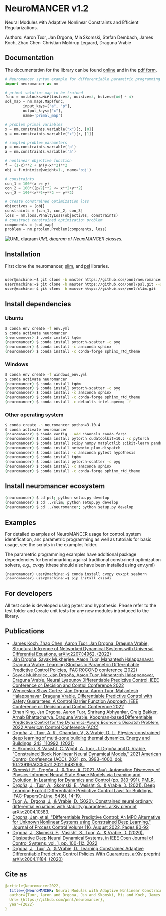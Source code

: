 # NeuroMANCER v1.2
Neural Modules with Adaptive Nonlinear Constraints and Efficient Regularizations.


Authors: Aaron Tuor, Jan Drgona, Mia Skomski, Stefan Dernbach, James Koch, Zhao Chen,
Christian Møldrup Legaard, Draguna Vrabie


## Documentation

The documentation for the library can be found [online](https://pnnl.github.io/neuromancer/)
and in the [pdf form](https://github.com/pnnl/neuromancer/blob/master/Documentation.pdf). 


```python 
# Neuromancer syntax example for differentiable parametric programming
import neuromancer as nm

# primal solution map to be trained
func = nm.blocks.MLP(insize=2, outsize=2, hsizes=[80] * 4)
sol_map = nm.maps.Map(func,
        input_keys=["a", "p"],
        output_keys=["x"],
        name='primal_map')

# problem primal variables
x = nm.constraints.variable("x")[:, [0]]
y = nm.constraints.variable("x")[:, [1]]

# sampled problem parameters
p = nm.constraints.variable('p')
a = nm.constraints.variable('a')

# nonlinear objective function
f = (1-x)**2 + a*(y-x**2)**2
obj = f.minimize(weight=1., name='obj')

# constraints
con_1 = 100*(x >= y)
con_2 = 100*((p/2)**2 <= x**2+y**2)
con_3 = 100*(x**2+y**2 <= p**2)

# create constrained optimization loss
objectives = [obj]
constraints = [con_1, con_2, con_3]
loss = nm.loss.PenaltyLoss(objectives, constraints)
# construct constrained optimization problem
components = [sol_map]
problem = nm.problem.Problem(components, loss)
```

![UML diagram](figs/class_diagram.png)
*UML diagram of NeuroMANCER classes.*


## Installation

First clone the neuromancer, [slim](https://github.com/pnnl/slim), and [psl](https://github.com/pnnl/psl) libraries.

```bash

user@machine:~$ git clone -b master https://github.com/pnnl/neuromancer.git --single-branch
user@machine:~$ git clone -b master https://github.com/pnnl/psl.git --single-branch
user@machine:~$ git clone -b master https://github.com/pnnl/slim.git --single-branch

```
## Install dependencies

### Ubuntu

``` bash
$ conda env create -f env.yml
$ conda activate neuromancer
(neuromancer) $ conda install tqdm
(neuromancer) $ conda install pytorch-scatter -c pyg
(neuromancer) $ conda install -c anaconda sphinx
(neuromancer) $ conda install -c conda-forge sphinx_rtd_theme

```

### Windows

``` bash
$ conda env create -f windows_env.yml
$ conda activate neuromancer
(neuromancer) $ conda install tqdm
(neuromancer) $ conda install pytorch-scatter -c pyg
(neuromancer) $ conda install -c anaconda sphinx
(neuromancer) $ conda install -c conda-forge sphinx_rtd_theme
(neuromancer) $ conda install -c defaults intel-openmp -f
```

### Other operating system

``` bash
$ conda create -n neuromancer python=3.10.4
$ conda activate neuromancer
(neuromancer) $ conda config --add channels conda-forge
(neuromancer) $ conda install pytorch cudatoolkit=10.2 -c pytorch
(neuromancer) $ conda install scipy numpy matplotlib scikit-learn pandas dill mlflow pydot=1.4.2 pyts numba networkx
(neuromancer) $ conda install networkx plum-dispatch 
(neuromancer) $ conda install -c anaconda pytest hypothesis
(neuromancer) $ conda install tqdm
(neuromancer) $ conda install pytorch-scatter -c pyg
(neuromancer) $ conda install -c anaconda sphinx
(neuromancer) $ conda install -c conda-forge sphinx_rtd_theme

```

## Install neuromancer ecosystem
``` bash
(neuromancer) $ cd psl; python setup.py develop
(neuromancer) $ cd ../slim; python setup.py develop
(neuromancer) $ cd ../neuromancer; python setup.py develop
``` 

## Examples

For detailed examples of NeuroMANCER usage
for control, system identification, and parametric programming as well as tutorials for basic usage, see the scripts
in the examples folder. 

The parametric programming examples have additional package dependencies for benchmarking
against traditional constrained optimization solvers, e.g., cvxpy (these should also have been installed using env.yml)

```console
(neuromancer) user@machine:~$ conda install cvxpy cvxopt seaborn
(neuromancer) user@machine:~$ pip install casadi 
```
## For developers
All test code is developed using pytest and hypothesis. Please refer to 
the test folder and create unit tests for any new modules introduced to the library. 

## Publications
+ [James Koch, Zhao Chen, Aaron Tuor, Jan Drgona, Draguna Vrabie, Structural Inference of Networked Dynamical Systems with Universal Differential Equations, arXiv:2207.04962, (2022)](https://aps.arxiv.org/abs/2207.04962)
+ [Ján Drgoňa, Sayak Mukherjee, Aaron Tuor, Mahantesh Halappanavar, Draguna Vrabie, Learning Stochastic Parametric Differentiable Predictive Control Policies, IFAC ROCOND conference (2022)](https://www.sciencedirect.com/science/article/pii/S2405896322015877)
+ [Sayak Mukherjee, Ján Drgoňa, Aaron Tuor, Mahantesh Halappanavar, Draguna Vrabie, Neural Lyapunov Differentiable Predictive Control, IEEE Conference on Decision and Control Conference 2022](https://arxiv.org/abs/2205.10728)
+ [Wenceslao Shaw Cortez, Jan Drgona, Aaron Tuor, Mahantesh Halappanavar, Draguna Vrabie, Differentiable Predictive Control with Safety Guarantees: A Control Barrier Function Approach, IEEE Conference on Decision and Control Conference 2022](https://arxiv.org/abs/2208.02319)
+ [Ethan King, Jan Drgona, Aaron Tuor, Shrirang Abhyankar, Craig Bakker, Arnab Bhattacharya, Draguna Vrabie, Koopman-based Differentiable Predictive Control for the Dynamics-Aware Economic Dispatch Problem, 2022 American Control Conference (ACC)](https://ieeexplore.ieee.org/document/9867379)
+ [Drgoňa, J., Tuor, A. R., Chandan, V., & Vrabie, D. L., Physics-constrained deep learning of multi-zone building thermal dynamics. Energy and Buildings, 243, 110992, (2021)](https://www.sciencedirect.com/science/article/pii/S0378778821002760)
+ [E. Skomski, S. Vasisht, C. Wight, A. Tuor, J. Drgoňa and D. Vrabie, "Constrained Block Nonlinear Neural Dynamical Models," 2021 American Control Conference (ACC), 2021, pp. 3993-4000, doi: 10.23919/ACC50511.2021.9482930.](https://ieeexplore.ieee.org/document/9482930)
+ [Skomski, E., Drgoňa, J., & Tuor, A. (2021, May). Automating Discovery of Physics-Informed Neural State Space Models via Learning and Evolution. In Learning for Dynamics and Control (pp. 980-991). PMLR.](https://proceedings.mlr.press/v144/skomski21a.html)
+ [Drgoňa, J., Tuor, A., Skomski, E., Vasisht, S., & Vrabie, D. (2021). Deep Learning Explicit Differentiable Predictive Control Laws for Buildings. IFAC-PapersOnLine, 54(6), 14-19.](https://www.sciencedirect.com/science/article/pii/S2405896321012933)
+ [Tuor, A., Drgona, J., & Vrabie, D. (2020). Constrained neural ordinary differential equations with stability guarantees. arXiv preprint arXiv:2004.10883.](https://arxiv.org/abs/2004.10883)
+ [Drgona, Jan, et al. "Differentiable Predictive Control: An MPC Alternative for Unknown Nonlinear Systems using Constrained Deep Learning." Journal of Process Control Volume 116, August 2022, Pages 80-92](https://www.sciencedirect.com/science/article/pii/S0959152422000981)
+ [Drgona, J., Skomski, E., Vasisht, S., Tuor, A., & Vrabie, D. (2020). Dissipative Deep Neural Dynamical Systems, in IEEE Open Journal of Control Systems, vol. 1, pp. 100-112, 2022](https://ieeexplore.ieee.org/document/9809789)
+ [Drgona, J., Tuor, A., & Vrabie, D., Learning Constrained Adaptive Differentiable Predictive Control Policies With Guarantees, arXiv preprint arXiv:2004.11184, (2020)](https://arxiv.org/abs/2004.11184)

## Cite as
```yaml
@article{Neuromancer2022,
  title={{NeuroMANCER: Neural Modules with Adaptive Nonlinear Constraints and Efficient Regularizations}},
  author={Tuor, Aaron and Drgona, Jan and Skomski, Mia and Koch, James and Chen, Zhao and Dernbach, Stefan and Legaard, Christian Møldrup and Vrabie, Draguna},
  Url= {https://github.com/pnnl/neuromancer}, 
  year={2022}
}
```
